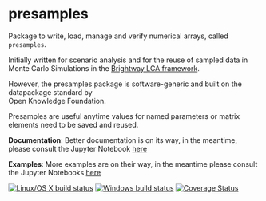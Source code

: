 # presamples

 Package to write, load, manage and verify numerical arrays, called `presamples`.
 
 Initially written for scenario analysis and for the reuse of sampled data in Monte Carlo Simulations
 in the [Brightway LCA framework](https://brightwaylca.org/).
 
 However, the presamples package is software-generic and built on the datapackage	standard	by	
 Open	Knowledge	Foundation. 
 
 Presamples are useful anytime values for named parameters or matrix elements need to be saved and reused.
 
 **Documentation**: Better documentation is on its way, in the meantime, please consult the Jupyter Notebook [here](https://github.com/PascalLesage/presamples/blob/master/docs/presamples%20docs%20and%20examples.ipynb)
 
 **Examples**: More examples are on their way, in the meantime please consult the Jupyter Notebooks [here](https://github.com/PascalLesage/presamples/tree/master/docs/examples)
 

[![Linux/OS X build status](https://travis-ci.org/PascalLesage/brightway2-presamples.svg?branch=parameterized)](https://travis-ci.org/PascalLesage/brightway2-presamples) 
[![Windows build status](https://ci.appveyor.com/api/projects/status/pb519kt7kbs188oi/branch/master?svg=true)](https://ci.appveyor.com/project/PascalLesage/brightway2-presamples/branch/master)
[![Coverage Status](https://coveralls.io/repos/github/PascalLesage/brightway2-presamples/badge.svg?branch=master)](https://coveralls.io/github/PascalLesage/brightway2-presamples?branch=master)
